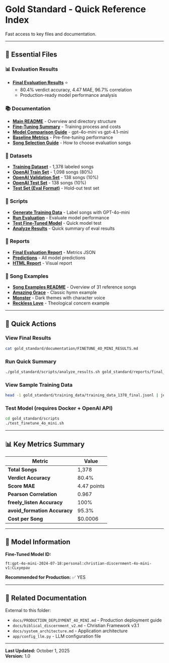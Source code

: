 # Gold Standard - Quick Reference Index

Fast access to key files and documentation.

---

## 🎯 **Essential Files**

### 📊 **Evaluation Results**
- [**Final Evaluation Results**](documentation/FINETUNE_4O_MINI_RESULTS.md) ⭐
  - 80.4% verdict accuracy, 4.47 MAE, 96.7% correlation
  - Production-ready model performance analysis

### 📚 **Documentation**
- [**Main README**](README.md) - Overview and directory structure
- [**Fine-Tuning Summary**](documentation/FINE_TUNING_SUMMARY.md) - Training process and costs
- [**Model Comparison Guide**](documentation/MODEL_COMPARISON_GUIDE.md) - gpt-4o-mini vs gpt-4.1-mini
- [**Baseline Metrics**](documentation/BASELINE_METRICS_V3.md) - Pre-fine-tuning performance
- [**Song Selection Guide**](documentation/SONG_SELECTION_GUIDE.md) - How to choose evaluation songs

### 💾 **Datasets**
- [**Training Dataset**](training_data/training_data_1378_final.jsonl) - 1,378 labeled songs
- [**OpenAI Train Set**](training_data/openai_finetune/train.jsonl) - 1,098 songs (80%)
- [**OpenAI Validation Set**](training_data/openai_finetune/validation.jsonl) - 138 songs (10%)
- [**OpenAI Test Set**](training_data/openai_finetune/test.jsonl) - 138 songs (10%)
- [**Test Set (Eval Format)**](test_data/test_set_eval_format.jsonl) - Hold-out test set

### 🔧 **Scripts**
- [**Generate Training Data**](scripts/generate_training_data.py) - Label songs with GPT-4o-mini
- [**Run Evaluation**](scripts/run_eval.py) - Evaluate model performance
- [**Test Fine-Tuned Model**](scripts/test_finetune_4o_mini.sh) - Quick model test
- [**Analyze Results**](scripts/analyze_results.sh) - Quick summary of eval results

### 📁 **Reports**
- [**Final Evaluation Report**](reports/final_evaluation/summary.json) - Metrics JSON
- [**Predictions**](reports/final_evaluation/predictions.csv) - All model predictions
- [**HTML Report**](reports/final_evaluation/report.html) - Visual report

### 🎵 **Song Examples**
- [**Song Examples README**](song_examples/README.md) - Overview of 31 reference songs
- [**Amazing Grace**](song_examples/amazing_grace.md) - Classic hymn example
- [**Monster**](song_examples/monster.md) - Dark themes with character voice
- [**Reckless Love**](song_examples/reckless_love.md) - Theological concern example

---

## 🚀 **Quick Actions**

### View Final Results
```bash
cat gold_standard/documentation/FINETUNE_4O_MINI_RESULTS.md
```

### Run Quick Summary
```bash
./gold_standard/scripts/analyze_results.sh gold_standard/reports/final_evaluation
```

### View Sample Training Data
```bash
head -1 gold_standard/training_data/training_data_1378_final.jsonl | jq .
```

### Test Model (requires Docker + OpenAI API)
```bash
cd gold_standard/scripts
./test_finetune_4o_mini.sh
```

---

## 📊 **Key Metrics Summary**

| Metric | Value |
|--------|-------|
| **Total Songs** | 1,378 |
| **Verdict Accuracy** | 80.4% |
| **Score MAE** | 4.47 points |
| **Pearson Correlation** | 0.967 |
| **freely_listen Accuracy** | 100% |
| **avoid_formation Accuracy** | 95.3% |
| **Cost per Song** | $0.0006 |

---

## 🎯 **Model Information**

**Fine-Tuned Model ID:**
```
ft:gpt-4o-mini-2024-07-18:personal:christian-discernment-4o-mini-v1:CLxyepav
```

**Recommended for Production:** ✅ YES

---

## 🔗 **Related Documentation**

External to this folder:
- `docs/PRODUCTION_DEPLOYMENT_4O_MINI.md` - Production deployment guide
- `docs/biblical_discernment_v2.md` - Christian Framework v3.1
- `docs/system_architecture.md` - Application architecture
- `app/config_llm.py` - LLM configuration file

---

**Last Updated:** October 1, 2025  
**Version:** 1.0


